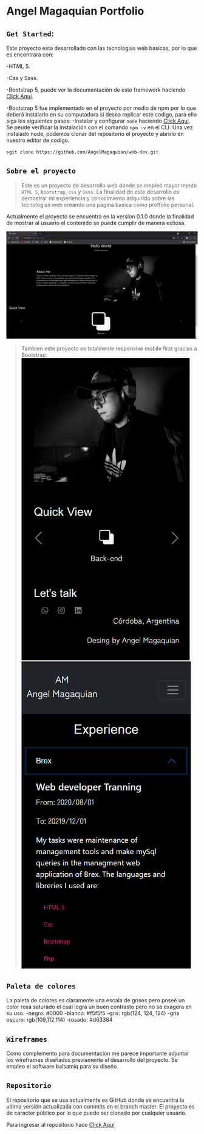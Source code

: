 # Angel Magaquian Portfolio

## `Get Started`:

Este proyecto esta desarrollado con las tecnologias web basicas, por lo que es encontrara con:

-HTML 5.

-Css y Sass.

-Bootstrap 5, puede ver la documentación de este framework haciendo [Click Aquí](https://getbootstrap.com/docs/5.0/getting-started/introduction/).

-Bootstrap 5 fue implementado en el proyecto por medio de npm por lo que deberá instalarlo en su computadora si desea replicar este codigo, para ello siga los siguientes pasos:
-Instalar y configurar `node` haciendo [Click Aquí](https://nodejs.org/en/). Se peude verificar la instalación con el comando `npm -v` en el CLI. Una vez instalado node, podemos clonar del repositorio el proyecto y abrirlo en nuestro editor de codigo.
    
    >git clone https://github.com/AngelMagaquian/web-dev.git

## `Sobre el proyecto`

>Este es un proyecto de desarrollo web donde se empleó mayor mente `HTML 5`, `Bootstrap`, `css` y `Sass`.
La finalidad de este desarrollo es demostrar mi experiencia y conocimiento adquirido sobre las tecnologias web creando una pagina basica
como protfolio personal.

Actualmente el proyecto se encuentra en la version 0.1.0 donde la finalidad de mostrar al usuario el contenido se puede cumplir de manera exitosa. 

![image](./assets/portfolio.png)

>Tambien este proyecto es totalmente responsive mobile first gracias a Bootstrap.
![image](./assets/responsive1.png)
![image](./assets/responsive2.png)

## `Paleta de colores`

La paleta de colores es claramente una escala de grises pero poseé un color rosa saturado el cual logra un buen contraste pero no se exagera en su uso.
-negro: #0000
-blanco: #f5f5f5
-gris: rgb(124, 124, 124)
-gris oscuro: rgb(109,112,114)
-rosado: #d63384

## `Wireframes`

Como complemento para documentación me parece importante adjuntar los wireframes diseñados previamente al desarrollo del proyecto. Se empleo el software balsamiq para su diseño.

## `Repositorio`

El repositorio que se usa actualmente es GitHub donde se encuentra la ultima versión actualizada con commits en el branch master. El proyecto es de caracter público por lo que puede ser clonado por cualquier usuario.

Para ingresar al repositorio hace [Click Aquí](https://github.com/AngelMagaquian/web-dev)

